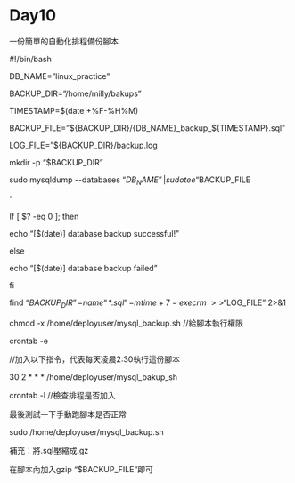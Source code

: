 # Day10

一份簡單的自動化排程備份腳本

#!/bin/bash

DB_NAME=”linux_practice”

BACKUP_DIR=”/home/milly/bakups”

TIMESTAMP=$(date +%F-%H%M)

BACKUP_FILE=”${BACKUP_DIR}/{DB_NAME}_backup_${TIMESTAMP}.sql”

LOG_FILE=”${BACKUP_DIR}/backup.log

mkdir -p “$BACKUP_DIR”

sudo mysqldump --databases “$DB_NAME” | sudo tee “$BACKUP_FILE

”

If [ $? -eq 0 ]; then

echo “[$(date)] database backup successful!”

else

echo “[$(date)] database backup failed”

fi

find “$BACKUP_DIR” -name “*.sql”-mtime +7 -exec rm{} \; >> “$LOG_FILE” 2>&1

chmod -x /home/deployuser/mysql_backup.sh   //給腳本執行權限

crontab -e

//加入以下指令，代表每天凌晨2:30執行這份腳本

30 2 * * * /home/deployuser/mysql_bakup_sh

crontab -l   //檢查排程是否加入

最後測試一下手動跑腳本是否正常

sudo /home/deployuser/mysql_backup.sh

補充：將.sql壓縮成.gz

在腳本內加入gzip “$BACKUP_FILE”即可

